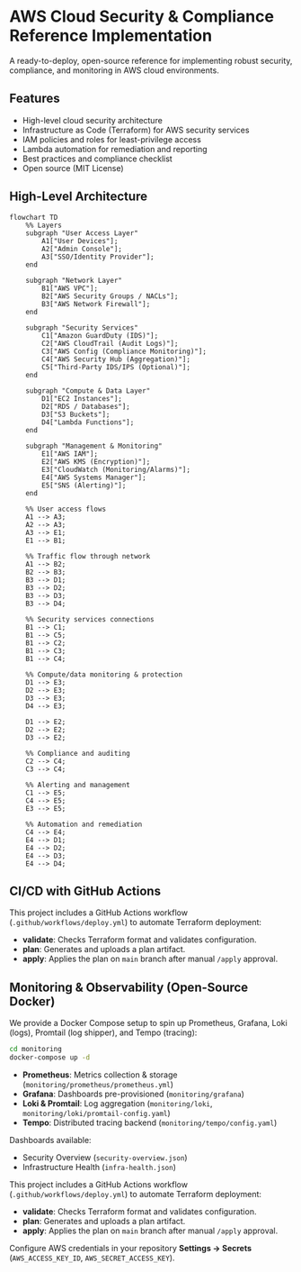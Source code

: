 # AWS Cloud Security & Compliance Reference Implementation

A ready-to-deploy, open-source reference for implementing robust security, compliance, and monitoring in AWS cloud environments.

## Features

- High-level cloud security architecture
- Infrastructure as Code (Terraform) for AWS security services
- IAM policies and roles for least-privilege access
- Lambda automation for remediation and reporting
- Best practices and compliance checklist
- Open source (MIT License)

## High-Level Architecture

```mermaid
flowchart TD
    %% Layers
    subgraph "User Access Layer"
        A1["User Devices"];
        A2["Admin Console"];
        A3["SSO/Identity Provider"];
    end

    subgraph "Network Layer"
        B1["AWS VPC"];
        B2["AWS Security Groups / NACLs"];
        B3["AWS Network Firewall"];
    end

    subgraph "Security Services"
        C1["Amazon GuardDuty (IDS)"];
        C2["AWS CloudTrail (Audit Logs)"];
        C3["AWS Config (Compliance Monitoring)"];
        C4["AWS Security Hub (Aggregation)"];
        C5["Third-Party IDS/IPS (Optional)"];
    end

    subgraph "Compute & Data Layer"
        D1["EC2 Instances"];
        D2["RDS / Databases"];
        D3["S3 Buckets"];
        D4["Lambda Functions"];
    end

    subgraph "Management & Monitoring"
        E1["AWS IAM"];
        E2["AWS KMS (Encryption)"];
        E3["CloudWatch (Monitoring/Alarms)"];
        E4["AWS Systems Manager"];
        E5["SNS (Alerting)"];
    end

    %% User access flows
    A1 --> A3;
    A2 --> A3;
    A3 --> E1;
    E1 --> B1;

    %% Traffic flow through network
    A1 --> B2;
    B2 --> B3;
    B3 --> D1;
    B3 --> D2;
    B3 --> D3;
    B3 --> D4;

    %% Security services connections
    B1 --> C1;
    B1 --> C5;
    B1 --> C2;
    B1 --> C3;
    B1 --> C4;

    %% Compute/data monitoring & protection
    D1 --> E3;
    D2 --> E3;
    D3 --> E3;
    D4 --> E3;

    D1 --> E2;
    D2 --> E2;
    D3 --> E2;

    %% Compliance and auditing
    C2 --> C4;
    C3 --> C4;

    %% Alerting and management
    C1 --> E5;
    C4 --> E5;
    E3 --> E5;

    %% Automation and remediation
    C4 --> E4;
    E4 --> D1;
    E4 --> D2;
    E4 --> D3;
    E4 --> D4;
```
## CI/CD with GitHub Actions

This project includes a GitHub Actions workflow (`.github/workflows/deploy.yml`) to automate Terraform deployment:
- **validate**: Checks Terraform format and validates configuration.
- **plan**: Generates and uploads a plan artifact.
- **apply**: Applies the plan on `main` branch after manual `/apply` approval.

## Monitoring & Observability (Open-Source Docker)

We provide a Docker Compose setup to spin up Prometheus, Grafana, Loki (logs), Promtail (log shipper), and Tempo (tracing):

```bash
cd monitoring
docker-compose up -d
```

- **Prometheus**: Metrics collection & storage (`monitoring/prometheus/prometheus.yml`)
- **Grafana**: Dashboards pre-provisioned (`monitoring/grafana`)
- **Loki & Promtail**: Log aggregation (`monitoring/loki`, `monitoring/loki/promtail-config.yaml`)
- **Tempo**: Distributed tracing backend (`monitoring/tempo/config.yaml`)

Dashboards available:
- Security Overview (`security-overview.json`)
- Infrastructure Health (`infra-health.json`)


This project includes a GitHub Actions workflow (`.github/workflows/deploy.yml`) to automate Terraform deployment:
- **validate**: Checks Terraform format and validates configuration.
- **plan**: Generates and uploads a plan artifact.
- **apply**: Applies the plan on `main` branch after manual `/apply` approval.

Configure AWS credentials in your repository **Settings → Secrets** (`AWS_ACCESS_KEY_ID`, `AWS_SECRET_ACCESS_KEY`).
